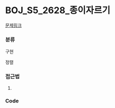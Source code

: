 # BOJ_S5_2628_종이자르기

[문제링크](https://www.acmicpc.net/problem/2628)


### 분류
구현

정렬


### 접근법
1. 


### Code
```python

```